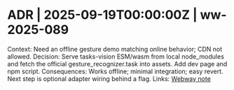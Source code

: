 # ADR | 2025-09-19T00:00:00Z | ww-2025-089

Context: Need an offline gesture demo matching online behavior; CDN not allowed.
Decision: Serve tasks-vision ESM/wasm from local node_modules and fetch the official gesture_recognizer.task into assets. Add dev page and npm script.
Consequences: Works offline; minimal integration; easy revert. Next step is optional adapter wiring behind a flag.
Links: [Webway note](../../../../scaffolds/webway_ww-2025-089_offline_gesture_demo.md)
